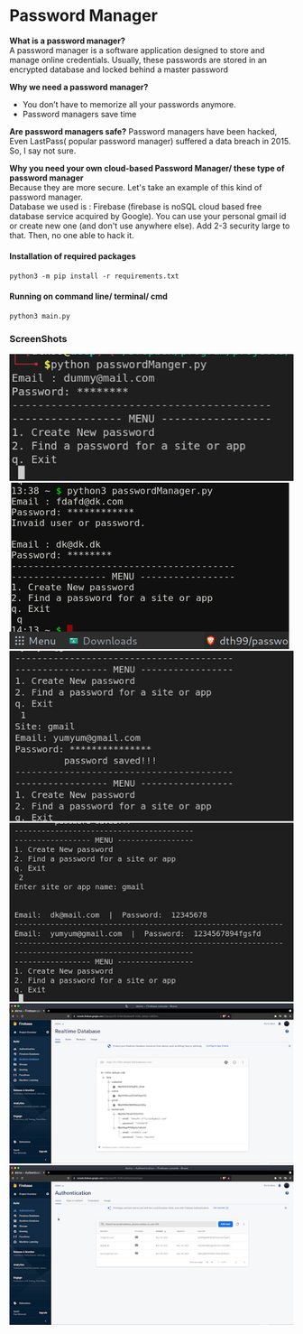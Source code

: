 # Password Manager

**What is a password manager?** <br>
A password manager is a software application designed to store and manage online credentials. Usually, these passwords are stored in an encrypted database and locked behind a master password

**Why we need a password manager?**<br>
* You don’t have to memorize all your passwords anymore.
* Password managers save time

**Are password managers safe?**
Password managers have been hacked, Even LastPass( popular password manager) suffered a data breach in 2015. So, I say not sure.

**Why you need your own cloud-based Password Manager/ these type of password manager**<br>
Because they are more secure. Let's take an example of this kind of password manager. 
<br>
Database we used is : Firebase
(firebase is noSQL cloud based free database service  acquired by Google).  You can use your personal gmail id or create new one (and don't use anywhere else). Add 2-3 security large to that. Then, no one able to hack it.





#### Installation of required packages

```
python3 -m pip install -r requirements.txt
```

#### Running on command line/ terminal/ cmd

```
python3 main.py
```

### ScreenShots
![dth99](https://github.com/dth99/password-manager/blob/main/images/1.png)
![dth99](https://github.com/dth99/password-manager/blob/main/images/2.png)
![dth99](https://github.com/dth99/password-manager/blob/main/images/3.png)
![dth99](https://github.com/dth99/password-manager/blob/main/images/4.png)
![dth99](https://github.com/dth99/password-manager/blob/main/images/5.png)
![dth99](https://github.com/dth99/password-manager/blob/main/images/6.png)

